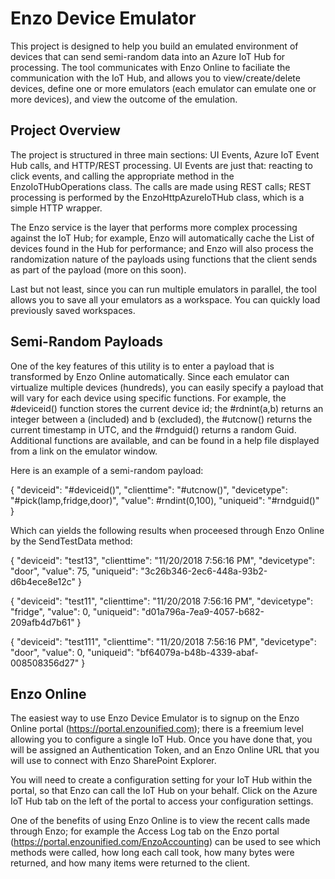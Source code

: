 # Enzo Device Emulator
This project is designed to help you build an emulated environment of devices that can send semi-random data into an Azure IoT Hub for processing. The tool communicates with Enzo Online to faciliate the communication with the IoT Hub, and allows you to view/create/delete devices, define one or more emulators (each emulator can emulate one or more devices), and view the outcome of the emulation. 

## Project Overview
The project is structured in three main sections:  UI Events, Azure IoT Event Hub calls, and HTTP/REST processing.  UI Events are just that: reacting to click events, and calling the appropriate method in the EnzoIoTHubOperations class. The calls are made using REST calls; REST processing is performed by the EnzoHttpAzureIoTHub class, which is a simple HTTP wrapper. 

The Enzo service is the layer that performs more complex processing against the IoT Hub; for example, Enzo will automatically cache the  List of devices found in the Hub for performance; and Enzo will also process the randomization nature of the payloads using functions that the client sends as part of the payload (more on this soon). 

Last but not least, since you can run multiple emulators in parallel, the tool allows you to save all your emulators as a workspace. You can quickly load previously saved workspaces. 

## Semi-Random Payloads
One of the key features of this utility is to enter a payload that is transformed by Enzo Online automatically. Since each emulator can virtualize multiple devices (hundreds), you can easily specify a payload that will vary for each device using specific functions. For example, the #deviceid() function stores the current device id; the #rdnint(a,b) returns an integer between a (included) and b (excluded), the #utcnow() returns the current timestamp in UTC, and the #rndguid() returns a random Guid. Additional functions are available, and can be found in a help file displayed from a link on the emulator window. 

Here is an example of a semi-random payload: 

{ "deviceid": "#deviceid()", "clienttime": "#utcnow()", "devicetype": "#pick(lamp,fridge,door)", "value": #rndint(0,100), "uniqueid": "#rndguid()" }

Which can yields the following results when proceesed through Enzo Online by the SendTestData method:

{ "deviceid": "test13", "clienttime": "11/20/2018 7:56:16 PM", "devicetype": "door", "value": 75, "uniqueid": "3c26b346-2ec6-448a-93b2-d6b4ece8e12c" }

{ "deviceid": "test11", "clienttime": "11/20/2018 7:56:16 PM", "devicetype": "fridge", "value": 0, "uniqueid": "d01a796a-7ea9-4057-b682-209afb4d7b61" }

{ "deviceid": "test111", "clienttime": "11/20/2018 7:56:16 PM", "devicetype": "door", "value": 0, "uniqueid": "bf64079a-b48b-4339-abaf-008508356d27" }

## Enzo Online
The easiest way to use Enzo Device Emulator is to signup on the Enzo Online portal (https://portal.enzounified.com); there is a freemium level allowing you to configure a single IoT Hub. Once you have done that, you will be assigned an Authentication Token, and an Enzo Online URL that you will use to connect with Enzo SharePoint Explorer. 

You will need to create a configuration setting for your IoT Hub within the portal, so that Enzo can call the IoT Hub on your behalf. Click on the Azure IoT Hub tab on the left of the portal to access your configuration settings. 

One of the benefits of using Enzo Online is to view the recent calls made through Enzo; for example the Access Log tab on the Enzo portal (https://portal.enzounified.com/EnzoAccounting) can be used to see which methods were called, how long each call took, how many bytes were returned, and how many items were returned to the client. 

